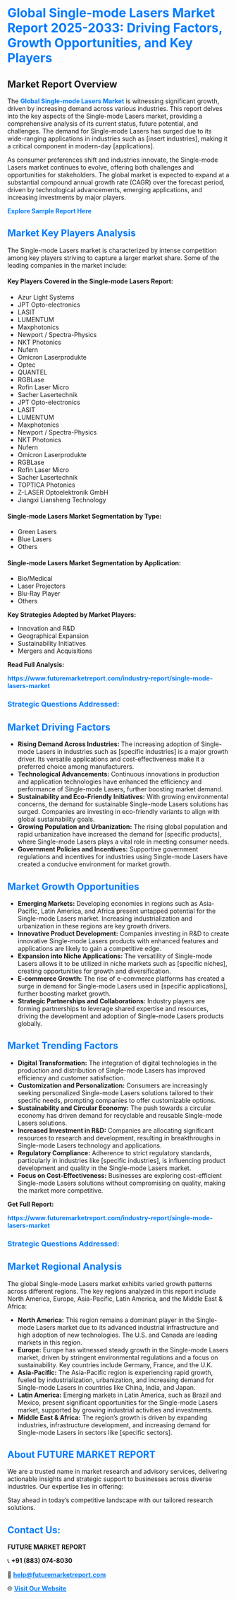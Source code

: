 <h1 style="color: #007BFF;">Global Single-mode Lasers Market Report 2025-2033: Driving Factors, Growth Opportunities, and Key Players</h1>

<section id="overview">
<h2>Market Report Overview</h2>
<p>The <a href="https://www.futuremarketreport.com/industry-report/single-mode-lasers-market" style="color: #007BFF; text-decoration: none;"><strong>Global Single-mode Lasers Market</strong></a> is witnessing significant growth, driven by increasing demand across various industries. This report delves into the key aspects of the Single-mode Lasers market, providing a comprehensive analysis of its current status, future potential, and challenges. The demand for Single-mode Lasers has surged due to its wide-ranging applications in industries such as [insert industries], making it a critical component in modern-day [applications].</p>
<p>As consumer preferences shift and industries innovate, the Single-mode Lasers market continues to evolve, offering both challenges and opportunities for stakeholders. The global market is expected to expand at a substantial compound annual growth rate (CAGR) over the forecast period, driven by technological advancements, emerging applications, and increasing investments by major players.</p>
</section>

<section id="overview">
<p><a href="https://www.futuremarketreport.com/request-sample/reportId=88717" style="color: #007BFF; text-decoration: none;"><strong>Explore Sample Report Here</strong></a></p>
</section>

<section id="key-players">
<h2 style="color: #007BFF;">Market Key Players Analysis</h2>
<p>The Single-mode Lasers market is characterized by intense competition among key players striving to capture a larger market share. Some of the leading companies in the market include:</p>
<h4>Key Players Covered in the Single-mode Lasers Report:</h4>
<ul><li>Azur Light Systems</li><li>JPT Opto-electronics</li><li>LASIT</li><li>LUMENTUM</li><li>Maxphotonics</li><li>Newport / Spectra-Physics</li><li>NKT Photonics</li><li>Nufern</li><li>Omicron Laserprodukte</li><li>Optec</li><li>QUANTEL</li><li>RGBLase</li><li>Rofin Laser Micro</li><li>Sacher Lasertechnik</li><li>JPT Opto-electronics</li><li>LASIT</li><li>LUMENTUM</li><li>Maxphotonics</li><li>Newport / Spectra-Physics</li><li>NKT Photonics</li><li>Nufern</li><li>Omicron Laserprodukte</li><li>RGBLase</li><li>Rofin Laser Micro</li><li>Sacher Lasertechnik</li><li>TOPTICA Photonics</li><li>Z-LASER Optoelektronik GmbH</li><li>Jiangxi Liansheng Technology</li></ul>
<h4>Single-mode Lasers Market Segmentation by Type:</h4>
<ul><li>Green Lasers</li><li>Blue Lasers</li><li>Others</li></ul>

<h4>Single-mode Lasers Market Segmentation by Application:</h4>
<ul><li>Bio/Medical</li><li>Laser Projectors</li><li>Blu-Ray Player</li><li>Others</li></ul>
<p><strong>Key Strategies Adopted by Market Players:</strong></p>
<ul>
<li>Innovation and R&D</li>
<li>Geographical Expansion</li>
<li>Sustainability Initiatives</li>
<li>Mergers and Acquisitions</li>
</ul>
</section>

<section>
<p><strong>Read Full Analysis: </strong></p><a href="https://www.futuremarketreport.com/industry-report/single-mode-lasers-market" style="color: #007BFF; text-decoration: none;"><strong>https://www.futuremarketreport.com/industry-report/single-mode-lasers-market</strong></a>
<h3 style="color: #007BFF;">Strategic Questions Addressed:</h3>
</section>

<section id="driving-factors">
<h2 style="color: #007BFF;">Market Driving Factors</h2>
<ul>
<li><strong>Rising Demand Across Industries:</strong> The increasing adoption of Single-mode Lasers in industries such as [specific industries] is a major growth driver. Its versatile applications and cost-effectiveness make it a preferred choice among manufacturers.</li>
<li><strong>Technological Advancements:</strong> Continuous innovations in production and application technologies have enhanced the efficiency and performance of Single-mode Lasers, further boosting market demand.</li>
<li><strong>Sustainability and Eco-Friendly Initiatives:</strong> With growing environmental concerns, the demand for sustainable Single-mode Lasers solutions has surged. Companies are investing in eco-friendly variants to align with global sustainability goals.</li>
<li><strong>Growing Population and Urbanization:</strong> The rising global population and rapid urbanization have increased the demand for [specific products], where Single-mode Lasers plays a vital role in meeting consumer needs.</li>
<li><strong>Government Policies and Incentives:</strong> Supportive government regulations and incentives for industries using Single-mode Lasers have created a conducive environment for market growth.</li>
</ul>
</section>

<section id="growth-opportunities">
<h2 style="color: #007BFF;">Market Growth Opportunities</h2>
<ul>
<li><strong>Emerging Markets:</strong> Developing economies in regions such as Asia-Pacific, Latin America, and Africa present untapped potential for the Single-mode Lasers market. Increasing industrialization and urbanization in these regions are key growth drivers.</li>
<li><strong>Innovative Product Development:</strong> Companies investing in R&D to create innovative Single-mode Lasers products with enhanced features and applications are likely to gain a competitive edge.</li>
<li><strong>Expansion into Niche Applications:</strong> The versatility of Single-mode Lasers allows it to be utilized in niche markets such as [specific niches], creating opportunities for growth and diversification.</li>
<li><strong>E-commerce Growth:</strong> The rise of e-commerce platforms has created a surge in demand for Single-mode Lasers used in [specific applications], further boosting market growth.</li>
<li><strong>Strategic Partnerships and Collaborations:</strong> Industry players are forming partnerships to leverage shared expertise and resources, driving the development and adoption of Single-mode Lasers products globally.</li>
</ul>
</section>

<section id="trending-factors">
<h2 style="color: #007BFF;">Market Trending Factors</h2>
<ul>
<li><strong>Digital Transformation:</strong> The integration of digital technologies in the production and distribution of Single-mode Lasers has improved efficiency and customer satisfaction.</li>
<li><strong>Customization and Personalization:</strong> Consumers are increasingly seeking personalized Single-mode Lasers solutions tailored to their specific needs, prompting companies to offer customizable options.</li>
<li><strong>Sustainability and Circular Economy:</strong> The push towards a circular economy has driven demand for recyclable and reusable Single-mode Lasers solutions.</li>
<li><strong>Increased Investment in R&D:</strong> Companies are allocating significant resources to research and development, resulting in breakthroughs in Single-mode Lasers technology and applications.</li>
<li><strong>Regulatory Compliance:</strong> Adherence to strict regulatory standards, particularly in industries like [specific industries], is influencing product development and quality in the Single-mode Lasers market.</li>
<li><strong>Focus on Cost-Effectiveness:</strong> Businesses are exploring cost-efficient Single-mode Lasers solutions without compromising on quality, making the market more competitive.</li>
</ul>
</section>

<section>
<p><strong>Get Full Report: </strong></p><a href="https://www.futuremarketreport.com/industry-report/single-mode-lasers-market" style="color: #007BFF; text-decoration: none;"><strong>https://www.futuremarketreport.com/industry-report/single-mode-lasers-market</strong></a>
<h3 style="color: #007BFF;">Strategic Questions Addressed:</h3>
</section>


<section id="regional-analysis">
<h2 style="color: #007BFF;">Market Regional Analysis</h2>
<p>The global Single-mode Lasers market exhibits varied growth patterns across different regions. The key regions analyzed in this report include North America, Europe, Asia-Pacific, Latin America, and the Middle East & Africa:</p>
<ul>
<li><strong>North America:</strong> This region remains a dominant player in the Single-mode Lasers market due to its advanced industrial infrastructure and high adoption of new technologies. The U.S. and Canada are leading markets in this region.</li>
<li><strong>Europe:</strong> Europe has witnessed steady growth in the Single-mode Lasers market, driven by stringent environmental regulations and a focus on sustainability. Key countries include Germany, France, and the U.K.</li>
<li><strong>Asia-Pacific:</strong> The Asia-Pacific region is experiencing rapid growth, fueled by industrialization, urbanization, and increasing demand for Single-mode Lasers in countries like China, India, and Japan.</li>
<li><strong>Latin America:</strong> Emerging markets in Latin America, such as Brazil and Mexico, present significant opportunities for the Single-mode Lasers market, supported by growing industrial activities and investments.</li>
<li><strong>Middle East & Africa:</strong> The region’s growth is driven by expanding industries, infrastructure development, and increasing demand for Single-mode Lasers in sectors like [specific sectors].</li>
</ul>
</section>

<footer>
<h2 style="color: #007BFF;">About FUTURE MARKET REPORT</h2>
<p>We are a trusted name in market research and advisory services, delivering actionable insights and strategic support to businesses across diverse industries. Our expertise lies in offering:</p>

<p>Stay ahead in today’s competitive landscape with our tailored research solutions.</p>

<h2 style="color: #007BFF;">Contact Us:</h2>
<p><strong>FUTURE MARKET REPORT</strong></p>
<p>📞 <strong>+91 (883) 074-8030</strong></p>
<p>📧 <strong><a href="mailto:help@futuremarketreport.com" style="color: #007BFF;">help@futuremarketreport.com</a></strong></p>
<p>🌐 <strong><a href="https://www.futuremarketreport.com/" style="color: #007BFF;">Visit Our Website</a></strong></p>
</footer>